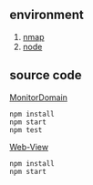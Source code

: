 ## environment

1. [nmap](https://nmap.org/)
2. [node](https://nodejs.org/en/)

## source code

[MonitorDomain](https://github.com/MOONYAN/MonitorDomain)
```
npm install
npm start
npm test
```

[Web-View](https://github.com/tzutseyang/sa_nagios_client)

```
npm install
npm start
```
